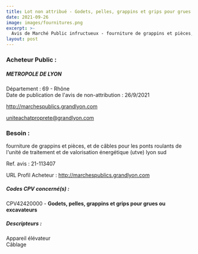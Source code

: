 ```yaml
---
title: Lot non attribué - Godets, pelles, grappins et grips pour grues ou excavateurs
date: 2021-09-26
image: images/fournitures.png
excerpt: >-
  Avis de Marché Public infructueux - fourniture de grappins et pièces, et de câbles pour les ponts roulants de l'unité de traitement et de valorisation énergétique (utve) lyon sud
layout: post
---
```


### Acheteur Public :
##### METROPOLE DE LYON
Département : 69 - Rhône<br/>
Date de publication de l'avis de non-attribution : 26/9/2021


http://marchespublics.grandlyon.com

uniteachatproprete@grandlyon.com


### Besoin :

fourniture de grappins et pièces, et de câbles pour les ponts roulants de l'unité de traitement et de valorisation énergétique (utve) lyon sud

Ref. avis : 21-113407

URL Profil Acheteur : http://marchespublics.grandlyon.com

##### Codes CPV concerné(s) :
CPV42420000 - **Godets, pelles, grappins et grips pour grues ou excavateurs** <br/>

##### Descripteurs :
Appareil élévateur <br/>
Câblage <br/>
